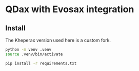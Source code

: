 # QDax with Evosax integration

## Install
The Kheperax version used here is a custom fork.

```bash
python -m venv .venv
source .venv/bin/activate

pip install -r requirements.txt
```

